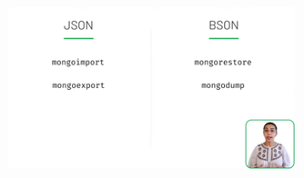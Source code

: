 <img src="https://raw.githubusercontent.com/AhmedElgaidi/my-mongodb-university-notes/main/public/basics/4.png"/> <br/>
